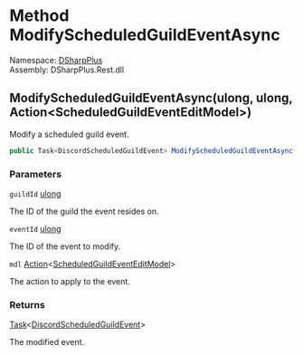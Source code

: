 # Method ModifyScheduledGuildEventAsync

Namespace: [DSharpPlus](DSharpPlus.md)  
Assembly: DSharpPlus.Rest.dll

## <a id="DSharpPlus_DiscordRestClient_ModifyScheduledGuildEventAsync_System_UInt64_System_UInt64_System_Action_DSharpPlus_Net_Models_ScheduledGuildEventEditModel__"></a>ModifyScheduledGuildEventAsync\(ulong, ulong, Action<ScheduledGuildEventEditModel\>\)

Modify a scheduled guild event.

```csharp
public Task<DiscordScheduledGuildEvent> ModifyScheduledGuildEventAsync(ulong guildId, ulong eventId, Action<ScheduledGuildEventEditModel> mdl)
```

### Parameters

`guildId` [ulong](https://learn.microsoft.com/dotnet/api/system.uint64)

The ID of the guild the event resides on.

`eventId` [ulong](https://learn.microsoft.com/dotnet/api/system.uint64)

The ID of the event to modify.

`mdl` [Action](https://learn.microsoft.com/dotnet/api/system.action\-1)<[ScheduledGuildEventEditModel](DSharpPlus.Net.Models.ScheduledGuildEventEditModel.md)\>

The action to apply to the event.

### Returns

[Task](https://learn.microsoft.com/dotnet/api/system.threading.tasks.task\-1)<[DiscordScheduledGuildEvent](DSharpPlus.Entities.DiscordScheduledGuildEvent.md)\>

The modified event.

